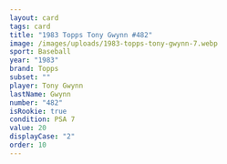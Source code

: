 ```yaml
---
layout: card
tags: card
title: "1983 Topps Tony Gwynn #482"
image: /images/uploads/1983-topps-tony-gwynn-7.webp
sport: Baseball
year: "1983"
brand: Topps
subset: ""
player: Tony Gwynn
lastName: Gwynn
number: "482"
isRookie: true
condition: PSA 7
value: 20
displayCase: "2"
order: 10
---
```

